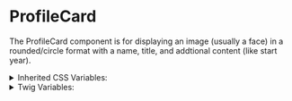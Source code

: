 <!-- This is the general documentation layout. Add or remove any sections as needed, but try to stay consistent across components. -->

# ProfileCard

The ProfileCard component is for displaying an image (usually a face) in a rounded/circle format
with a name, title, and addtional content (like start year).

<details>
  <summary>Inherited CSS Variables:</summary>
  - `--color-secondary`: used as the hover color if a link is set.
</details>

<details>
  <summary>Twig Variables:</summary>
  ```
  variant: "default",
  ...,
  img: // any rendered image
  name: // rendered as an h3
  placeholder: {
    icon: // SVG when img is not available, image must be false.
    color: // Leave as false but an override can be set.
    icon_path: // Path to icons.svg may be needed or try " ".
  }
  title: // below the name, like a job title
  content: // any rendered content, like start year, quote, or other content.
  url: // url string. if set to false, no hover styles will apply.
  ```
</details>
